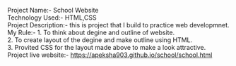 Project Name:-  School Website <br>
Technology Used:- HTML,CSS <br>
Project Description:- this is project that I build to practice web developmnet. <br>
My Rule:- 1. To think about degine and outline of website.<br>
          2. To create layout of the degine and make outline using HTML.<br>
          3. Provited CSS for the layout made above to make a look attractive.<br>
Project live website:- https://apeksha903.github.io/school/school.html
